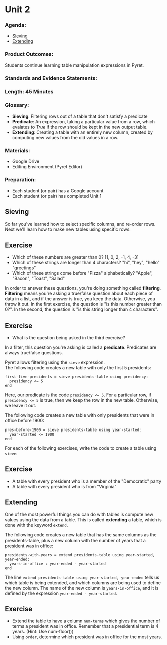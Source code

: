 # Unit 2

### Agenda:
 - [Sieving](#sieving)
 - [Extending](#extending)

### Product Outcomes:

Students continue learning table manipulation
expressions in Pyret.

### Standards and Evidence Statements: 

### Length: 45 Minutes

### Glossary:

 - **Sieving**:  Filtering rows out of a table that don't satisfy a predicate
 - **Predicate**:  An expression, taking a particular value from a row, which
   evalates to *True* if the row should be kept in the new output table.
 - **Extending**:  Creating a table with an entirely new column, created 
   by computing new values from the old values in a row.

### Materials:
 - Google Drive
 - Editing Environment (Pyret Editor)

### Preparation:
 - Each student (or pair) has a Google account
 - Each student (or pair) has completed Unit 1
## <a id="sieving"></a> Sieving

So far you've learned how to select specific columns, and re-order rows.
Next we'll learn how to make new tables using specific rows.

## Exercise
 - Which of these numbers are greater than 0?  [1, 0, 2, -1, 4, -3]
 - Which of these strings are longer than 4 characters?  "hi", "hey", "hello" "greetings"
 - Which of these strings come before "Pizza" alphabetically?  "Apple", "Bacon", "Toast", "Salad"

In order to answer these questions, you're doing something
called **filtering**.  **Filtering** means you're asking a true/false question
about each piece of data in a list, and if the answer is true, you
keep the data.  Otherwise, you throw it out.  In the first exercise,
the question is "is this number greater than 0?".  In the second,
the question is "is this string longer than 4 characters".

## Exercise
 - What is the question being asked in the third exercise?

In a filter, this question you're asking is called a **predicate**.
Predicates are always true/false questions.

Pyret allows filtering using the `sieve` expression.  
The following code creates a new table with only the first 5 presidents:

```
first-five-presidents = sieve presidents-table using presidency:
  presidency <= 5
end
```

Here, our predicate is the code `presidency <= 5`.  For a particular row,
if `presidency <= 5` is true, then we keep the row in the new table.
Otherwise, we leave it out.

The following code creates a new table with only presidents that were in
office before 1900:

```
pres-before-1900 = sieve presidents-table using year-started:
  year-started <= 1900
end
```

For each of the following exercises, write the code to create
a table using `sieve`:

## Exercise
 - A table with every president who is a member of the "Democratic" party
 - A table with every president who is from "Virginia"

## <a id="extending"></a> Extending

One of the most powerful things you can do with tables is
compute new values using the data from a table.  This is
called **extending** a table, which is done with the 
keyword `extend`.

The following code creates a new table that has the same columns
as the presidents-table, plus a new column with the number of years
that a president was in office:

```
presidents-with-years = extend presidents-table using year-started, year-ended:
  years-in-office : year-ended - year-started
end
```

The line `extend presidents-table using year-started, year-ended`
tells us which table is being extended, and which columns are 
being used to define the new column. The name of the new column 
is `years-in-office`, and it is defined by the expression 
`year-ended - year-started`.

## Exercise
 - Extend the table to have a column `num-terms` which gives the
   number of terms a president was in office.  Remember that a
   presidential term is 4 years.  (Hint:  Use num-floor())
 - Using `order`, determine which president was in office for 
   the most years.

